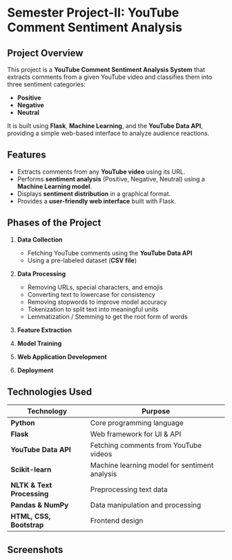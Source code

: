 # **Semester Project-II: YouTube Comment Sentiment Analysis**

## **Project Overview**  
This project is a **YouTube Comment Sentiment Analysis System** that extracts comments from a given YouTube video and classifies them into three sentiment categories:  
- **Positive**  
- **Negative**  
- **Neutral**  

It is built using **Flask**, **Machine Learning**, and the **YouTube Data API**, providing a simple web-based interface to analyze audience reactions.

## **Features**  
- Extracts comments from any **YouTube video** using its URL.  
- Performs **sentiment analysis** (Positive, Negative, Neutral) using a **Machine Learning model**.  
- Displays **sentiment distribution** in a graphical format.  
- Provides a **user-friendly web interface** built with Flask.  

## **Phases of the Project**
1. **Data Collection**  
   - Fetching YouTube comments using the **YouTube Data API**  
   - Using a pre-labeled dataset (**CSV file**)  

2. **Data Processing**  
   - Removing URLs, special characters, and emojis  
   - Converting text to lowercase for consistency  
   - Removing stopwords to improve model accuracy  
   - Tokenization to split text into meaningful units  
   - Lemmatization / Stemming to get the root form of words  

3. **Feature Extraction**  
   
4. **Model Training**  
  
5. **Web Application Development**  

6. **Deployment**  


## **Technologies Used**  
| Technology | Purpose |
|------------|---------|
| **Python** | Core programming language |
| **Flask** | Web framework for UI & API |
| **YouTube Data API** | Fetching comments from YouTube videos |
| **Scikit-learn** | Machine learning model for sentiment analysis |
| **NLTK & Text Processing** | Preprocessing text data |
| **Pandas & NumPy** | Data manipulation and processing |
| **HTML, CSS, Bootstrap** | Frontend design |


## **Screenshots**

